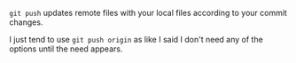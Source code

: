 `git push` updates remote files with your local files according to your commit changes.

I just tend to use `git push origin` as like I said I don't need any of the options until the need appears.